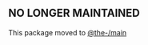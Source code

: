 ## NO LONGER MAINTAINED

This package moved to [@the-/main](https://www.npmjs.com/package/@the-/main)
      